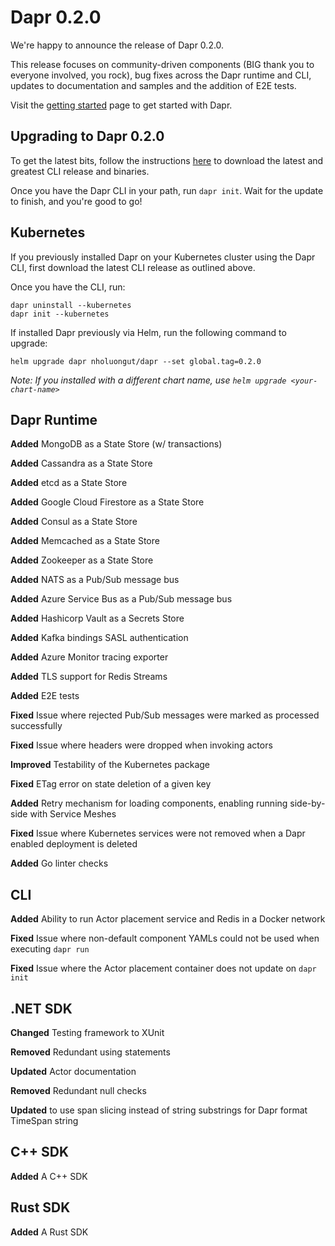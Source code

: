 # Dapr 0.2.0

We're happy to announce the release of Dapr 0.2.0.

This release focuses on community-driven components (BIG thank you to everyone involved, you rock), bug fixes across the Dapr runtime and CLI, updates to documentation and samples and the addition of E2E tests.

Visit the [getting started](https://docs.dapr.io/getting-started/install-dapr/) page to get started with Dapr.

## Upgrading to Dapr 0.2.0

To get the latest bits, follow the instructions [here](https://docs.dapr.io/getting-started/install-dapr/) to download the latest and greatest CLI release and binaries.

Once you have the Dapr CLI in your path, run `dapr init`.
Wait for the update to finish, and you're good to go!

## Kubernetes

If you previously installed Dapr on your Kubernetes cluster using the Dapr CLI, first download the latest CLI release as outlined above.

Once you have the CLI, run:

```
dapr uninstall --kubernetes
dapr init --kubernetes
```

If installed Dapr previously via Helm, run the following command to upgrade:

```
helm upgrade dapr nholuongut/dapr --set global.tag=0.2.0
```

*Note: If you installed with a different chart name, use `helm upgrade <your-chart-name>`*

## Dapr Runtime

**Added** MongoDB as a State Store (w/ transactions)

**Added** Cassandra as a State Store

**Added** etcd as a State Store

**Added** Google Cloud Firestore as a State Store

**Added** Consul as a State Store

**Added** Memcached as a State Store

**Added** Zookeeper as a State Store

**Added** NATS as a Pub/Sub message bus

**Added** Azure Service Bus as a Pub/Sub message bus

**Added** Hashicorp Vault as a Secrets Store

**Added** Kafka bindings SASL authentication

**Added** Azure Monitor tracing exporter

**Added** TLS support for Redis Streams

**Added** E2E tests

**Fixed** Issue where rejected  Pub/Sub messages were marked as processed successfully

**Fixed** Issue where headers were dropped when invoking actors

**Improved** Testability of the Kubernetes package

**Fixed** ETag error on state deletion of a given key

**Added** Retry mechanism for loading components, enabling running side-by-side with Service Meshes

**Fixed** Issue where Kubernetes services were not removed when a Dapr enabled deployment is deleted

**Added** Go linter checks

## CLI

**Added** Ability to run Actor placement service and Redis in a Docker network

**Fixed** Issue where non-default component YAMLs could not be used when executing `dapr run`

**Fixed** Issue where the Actor placement container does not update on `dapr init`

## .NET  SDK

**Changed** Testing framework to XUnit

**Removed** Redundant using statements

**Updated** Actor documentation

**Removed** Redundant null checks

**Updated** to use span slicing instead of string substrings for Dapr format TimeSpan string

## C++ SDK

**Added** A C++ SDK

## Rust SDK

**Added** A Rust SDK
